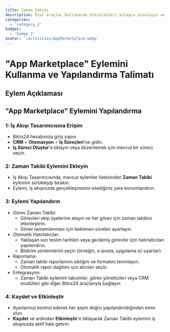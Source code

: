 ```yaml
---
title: Zaman Takibi
description: Özel araçlar kullanarak etkinlikleri kolayca planlayın ve uygulayın.
categories: 
  - 'category_2'
badges: 
  - 'badge_2'
avatar: '/activities/AppMarketplace.webp'
---
```

# "App Marketplace" Eylemini Kullanma ve Yapılandırma Talimatı

## Eylem Açıklaması

## **"App Marketplace" Eylemini Yapılandırma**

### 1: İş Akışı Tasarımcısına Erişim
- Bitrix24 hesabınıza giriş yapın.
- **CRM** > **Otomasyon** > **İş Süreçleri**'ne gidin.
- **İş Süreci Oluştur**'a tıklayın veya düzenlemek için mevcut bir süreci seçin.

### 2: Zaman Takibi Eylemini Ekleyin
- İş Akışı Tasarımcısında, mevcut eylemler listesinden **Zaman Takibi** eylemini sürükleyip bırakın.
- Eylemi, iş akışınızda gerçekleşmesini istediğiniz yere konumlandırın.

### 3: Eylemi Yapılandırın
- Görev Zaman Takibi:
  - Görevleri ekip üyelerine atayın ve her görev için zaman takibini etkinleştirin.
  - Görev tamamlanması için beklenen süreleri ayarlayın.
- Otomatik Hatırlatıcılar:
  - Yaklaşan son teslim tarihleri veya gecikmiş görevler için hatırlatıcıları yapılandırın.
  - Bildirim yöntemlerini seçin (örneğin, e-posta, uygulama içi uyarılar).
- Raporlama:
  - Zaman takibi raporlarının sıklığını ve formatını tanımlayın.
  - Otomatik rapor dağıtımı için alıcıları seçin.
- Entegrasyon:
  - Zaman Takibi eylemini takvimler, görev yöneticileri veya CRM modülleri gibi diğer Bitrix24 araçlarıyla bağlayın.

### 4: Kaydet ve Etkinleştir
- Ayarlarınızı kontrol ederek her şeyin doğru yapılandırıldığından emin olun.
- **Kaydet** ve ardından **Etkinleştir**'e tıklayarak Zaman Takibi eylemini iş akışınızda aktif hale getirin.